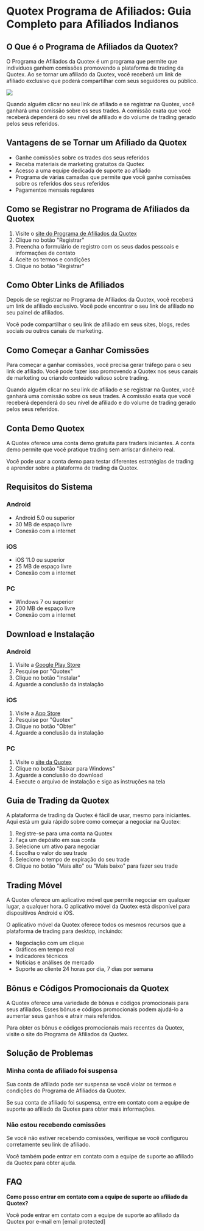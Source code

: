 # Quotex Programa de Afiliados: Guia Completo para Afiliados Indianos

## O Que é o Programa de Afiliados da Quotex?

O Programa de Afiliados da Quotex é um programa que permite que
indivíduos ganhem comissões promovendo a plataforma de trading da
Quotex. Ao se tornar um afiliado da Quotex, você receberá um link de
afiliado exclusivo que poderá compartilhar com seus seguidores ou
público.

[![](https://static.quotex.io/files/4_en/300_250.jpg)](https://traff.sbs/brokerqxlid)

Quando alguém clicar no seu link de afiliado e se registrar na Quotex,
você ganhará uma comissão sobre os seus trades. A comissão exata que
você receberá dependerá do seu nível de afiliado e do volume de trading
gerado pelos seus referidos.

## Vantagens de se Tornar um Afiliado da Quotex

-   Ganhe comissões sobre os trades dos seus referidos
-   Receba materiais de marketing gratuitos da Quotex
-   Acesso a uma equipe dedicada de suporte ao afiliado
-   Programa de várias camadas que permite que você ganhe comissões
    sobre os referidos dos seus referidos
-   Pagamentos mensais regulares

## Como se Registrar no Programa de Afiliados da Quotex

1.  Visite o [site do Programa de Afiliados da
    Quotex](\%22https://traff.sbs/brokerqxlid\%22)
2.  Clique no botão "Registrar"
3.  Preencha o formulário de registro com os seus dados pessoais e
    informações de contato
4.  Aceite os termos e condições
5.  Clique no botão "Registrar"

## Como Obter Links de Afiliados

Depois de se registrar no Programa de Afiliados da Quotex, você receberá
um link de afiliado exclusivo. Você pode encontrar o seu link de
afiliado no seu painel de afiliados.

Você pode compartilhar o seu link de afiliado em seus sites, blogs,
redes sociais ou outros canais de marketing.

## Como Começar a Ganhar Comissões

Para começar a ganhar comissões, você precisa gerar tráfego para o seu
link de afiliado. Você pode fazer isso promovendo a Quotex nos seus
canais de marketing ou criando conteúdo valioso sobre trading.

Quando alguém clicar no seu link de afiliado e se registrar na Quotex,
você ganhará uma comissão sobre os seus trades. A comissão exata que
você receberá dependerá do seu nível de afiliado e do volume de trading
gerado pelos seus referidos.

## Conta Demo Quotex

A Quotex oferece uma conta demo gratuita para traders iniciantes. A
conta demo permite que você pratique trading sem arriscar dinheiro real.

Você pode usar a conta demo para testar diferentes estratégias de
trading e aprender sobre a plataforma de trading da Quotex.

## Requisitos do Sistema

### Android

-   Android 5.0 ou superior
-   30 MB de espaço livre
-   Conexão com a internet

### iOS

-   iOS 11.0 ou superior
-   25 MB de espaço livre
-   Conexão com a internet

### PC

-   Windows 7 ou superior
-   200 MB de espaço livre
-   Conexão com a internet

## Download e Instalação

### Android

1.  Visite a [Google Play
    Store](\%22https://play.google.com/store/apps/details?id=com.binary.quotex\%22)
2.  Pesquise por "Quotex"
3.  Clique no botão "Instalar"
4.  Aguarde a conclusão da instalação

### iOS

1.  Visite a [App
    Store](\%22https://apps.apple.com/us/app/iq-option-trading-platform/id1028797482\%22)
2.  Pesquise por "Quotex"
3.  Clique no botão "Obter"
4.  Aguarde a conclusão da instalação

### PC

1.  Visite o [site da Quotex](\%22https://quotex.io/en/downloads\%22)
2.  Clique no botão "Baixar para Windows"
3.  Aguarde a conclusão do download
4.  Execute o arquivo de instalação e siga as instruções na tela

## Guia de Trading da Quotex

A plataforma de trading da Quotex é fácil de usar, mesmo para
iniciantes. Aqui está um guia rápido sobre como começar a negociar na
Quotex:

1.  Registre-se para uma conta na Quotex
2.  Faça um depósito em sua conta
3.  Selecione um ativo para negociar
4.  Escolha o valor do seu trade
5.  Selecione o tempo de expiração do seu trade
6.  Clique no botão "Mais alto" ou "Mais baixo" para fazer
    seu trade

## Trading Móvel

A Quotex oferece um aplicativo móvel que permite negociar em qualquer
lugar, a qualquer hora. O aplicativo móvel da Quotex está disponível
para dispositivos Android e iOS.

O aplicativo móvel da Quotex oferece todos os mesmos recursos que a
plataforma de trading para desktop, incluindo:

-   Negociação com um clique
-   Gráficos em tempo real
-   Indicadores técnicos
-   Notícias e análises de mercado
-   Suporte ao cliente 24 horas por dia, 7 dias por semana

## Bônus e Códigos Promocionais da Quotex

A Quotex oferece uma variedade de bônus e códigos promocionais para seus
afiliados. Esses bônus e códigos promocionais podem ajudá-lo a aumentar
seus ganhos e atrair mais referidos.

Para obter os bônus e códigos promocionais mais recentes da Quotex,
visite o site do Programa de Afiliados da Quotex.

## Solução de Problemas

### Minha conta de afiliado foi suspensa

Sua conta de afiliado pode ser suspensa se você violar os termos e
condições do Programa de Afiliados da Quotex.

Se sua conta de afiliado foi suspensa, entre em contato com a equipe de
suporte ao afiliado da Quotex para obter mais informações.

### Não estou recebendo comissões

Se você não estiver recebendo comissões, verifique se você configurou
corretamente seu link de afiliado.

Você também pode entrar em contato com a equipe de suporte ao afiliado
da Quotex para obter ajuda.

## FAQ

**Como posso entrar em contato com a equipe de suporte ao afiliado da
Quotex?**

Você pode entrar em contato com a equipe de suporte ao afiliado da
Quotex por e-mail em \[email protected\]

